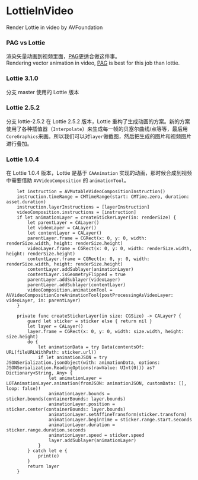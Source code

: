 # LottieInVideo
Render Lottie in video by AVFoundation

### PAG vs Lottie
渲染矢量动画到视频里面，[PAG](https://pag.io)更适合做这件事。  
Rendering vector animation in video, [PAG](https://pag.io) is best for this job than lottie.

### Lottie 3.1.0
分支 master 使用的 Lottie 版本

### Lottie 2.5.2
分支 lottie-2.5.2
在 Lottie 2.5.2 版本，Lottie 重构了生成动画的方案。新的方案使用了各种插值器（`Interpolate`）来生成每一帧的贝塞尔曲线/点等等，最后用`CoreGraphics`来画。所以我们可以对`layer`做截图，然后把生成的图片和视频图片进行叠加。

### Lottie 1.0.4
在 Lottie 1.0.4 版本，Lottie 是基于 `CAAnimation` 实现的动画，那时候合成到视频中需要借助 `AVVideoComposition` 的 `animationTool`。
```
    let instruction = AVMutableVideoCompositionInstruction()
    instruction.timeRange = CMTimeRange(start: CMTime.zero, duration: asset.duration)
    instruction.layerInstructions = [layerInstruction]
    videoComposition.instructions = [instruction]
    if let animationLayer = createStickerLayer(in: renderSize) {
        let parentLayer = CALayer()
        let videoLayer = CALayer()
        let contentLayer = CALayer()
        parentLayer.frame = CGRect(x: 0, y: 0, width: renderSize.width, height: renderSize.height)
        videoLayer.frame = CGRect(x: 0, y: 0, width: renderSize.width, height: renderSize.height)
        contentLayer.frame = CGRect(x: 0, y: 0, width: renderSize.width, height: renderSize.height)
        contentLayer.addSublayer(animationLayer)
        contentLayer.isGeometryFlipped = true
        parentLayer.addSublayer(videoLayer)
        parentLayer.addSublayer(contentLayer)
        videoComposition.animationTool = AVVideoCompositionCoreAnimationTool(postProcessingAsVideoLayer: videoLayer, in: parentLayer)
    }

    private func createStickerLayer(in size: CGSize) -> CALayer? {
        guard let sticker = sticker else { return nil }
        let layer = CALayer()
        layer.frame = CGRect(x: 0, y: 0, width: size.width, height: size.height)
        do {
            let animationData = try Data(contentsOf: URL(fileURLWithPath: sticker.url))
            if let animationJSON = try JSONSerialization.jsonObject(with: animationData, options: JSONSerialization.ReadingOptions(rawValue: UInt(0))) as? Dictionary<String, Any> {
                let animationLayer = LOTAnimationLayer.animation(fromJSON: animationJSON, customData: [], loop: false)!
                animationLayer.bounds = sticker.bounds(containerBounds: layer.bounds)
                animationLayer.position = sticker.center(containerBounds: layer.bounds)
                animationLayer.setAffineTransform(sticker.transform)
                animationLayer.beginTime = sticker.range.start.seconds
                animationLayer.duration = sticker.range.duration.seconds
                animationLayer.speed = sticker.speed
                layer.addSublayer(animationLayer)
            }
        } catch let e {
            print(e)
        }
        return layer
    }
```
